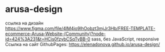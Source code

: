 # arusa-design
ссылка на дизайн https://www.figma.com/file/4lM4io9lhOobzt3mjJr3Hb/FREE-TEMPLATE-ecommerce-Arusa-Website-(Community)?node-id=424%3A231&t=HCis0fzybCSqTyBB-0
sass, без JavaScript, responsive
Ссылка на сайт GithubPages:
https://elenadonova.github.io/arusa-design/
